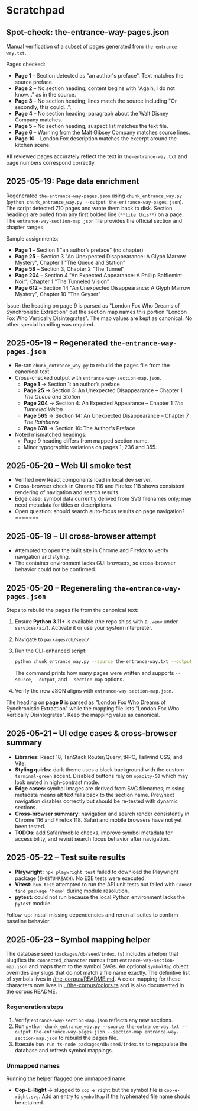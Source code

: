 # Scratchpad

## Spot-check: the-entrance-way-pages.json

Manual verification of a subset of pages generated from `the-entrance-way.txt`.

Pages checked:

- **Page 1** – Section detected as "an author's preface". Text matches the source preface.
- **Page 2** – No section heading; content begins with "Again, I do not know..." as in the source.
- **Page 3** – No section heading; lines match the source including "Or secondly, this could...".
- **Page 4** – No section heading; paragraph about the Walt Disney Company matches.
- **Page 5** – No section heading; suspect list matches the text file.
- **Page 6** – Warning from the Malt Gibsey Company matches source lines.
- **Page 10** – London Fox description matches the excerpt around the kitchen scene.

All reviewed pages accurately reflect the text in `the-entrance-way.txt` and page numbers correspond correctly.

## 2025-05-19: Page data enrichment

Regenerated `the-entrance-way-pages.json` using `chunk_entrance_way.py` (`python chunk_entrance_way.py --output the-entrance-way-pages.json`). The script detected 710 pages and wrote them back to disk. Section headings are pulled from any first bolded line (`**like this**`) on a page. The `entrance-way-section-map.json` file provides the official section and chapter ranges.

Sample assignments:
- **Page 1** – Section 1 "an author’s preface" (no chapter)
- **Page 25** – Section 3 "An Unexpected Disappearance: A Glyph Marrow Mystery", Chapter 1 "The Queue and Station"
- **Page 58** – Section 3, Chapter 2 "The Tunnel"
- **Page 204** – Section 4 "An Expected Appearance: A Phillip Bafflemint Noir", Chapter 1 "The Tunneled Vision"
- **Page 612** – Section 14 "An Unexpected Disappearance: A Glyph Marrow Mystery", Chapter 10 "The Geyser"

Issue: the heading on page 9 is parsed as "London Fox Who Dreams of Synchronistic Extraction" but the section map names this portion "London Fox Who Vertically Disintegrates". The map values are kept as canonical. No other special handling was required.

## 2025-05-19 – Regenerated `the-entrance-way-pages.json`

- Re-ran `chunk_entrance_way.py` to rebuild the pages file from the canonical text.
- Cross-checked output with `entrance-way-section-map.json`.
  - **Page 1** → Section 1: an author’s preface
  - **Page 25** → Section 3: An Unexpected Disappearance – Chapter 1 *The Queue and Station*
  - **Page 204** → Section 4: An Expected Appearance – Chapter 1 *The Tunneled Vision*
  - **Page 565** → Section 14: An Unexpected Disappearance – Chapter 7 *The Rainbows*
  - **Page 678** → Section 16: The Author's Preface
- Noted mismatched headings:
  - Page 9 heading differs from mapped section name.
  - Minor typographic variations on pages 1, 236 and 355.

## 2025-05-20 – Web UI smoke test

- Verified new React components load in local dev server.
- Cross-browser check in Chrome 116 and Firefox 118 shows consistent rendering of navigation and search results.
- Edge case: symbol data currently derived from SVG filenames only; may need metadata for titles or descriptions.
- Open question: should search auto-focus results on page navigation?
=======
## 2025-05-19 – UI cross-browser attempt

- Attempted to open the built site in Chrome and Firefox to verify navigation and styling.
- The container environment lacks GUI browsers, so cross-browser behavior could not be confirmed.

## 2025-05-20 – Regenerating `the-entrance-way-pages.json`

Steps to rebuild the pages file from the canonical text:

1. Ensure **Python 3.11+** is available (the repo ships with a `.venv` under `services/ai/`). Activate it or use your system interpreter.
2. Navigate to `packages/db/seed/`.
3. Run the CLI-enhanced script:

   ```bash
   python chunk_entrance_way.py --source the-entrance-way.txt --output the-entrance-way-pages.json --section-map entrance-way-section-map.json
   ```

   The command prints how many pages were written and supports `--source`, `--output`, and `--section-map` options.
4. Verify the new JSON aligns with `entrance-way-section-map.json`.

The heading on **page 9** is parsed as "London Fox Who Dreams of Synchronistic Extraction" while the mapping file lists "London Fox Who Vertically Disintegrates". Keep the mapping value as canonical.

## 2025-05-21 – UI edge cases & cross-browser summary

- **Libraries:** React 18, TanStack Router/Query, tRPC, Tailwind CSS, and Vite.
- **Styling quirks:** dark theme uses a black background with the custom `terminal-green` accent. Disabled buttons rely on `opacity-50` which may look muted in high-contrast mode.
- **Edge cases:** symbol images are derived from SVG filenames; missing metadata means alt text falls back to the section name. Prev/next navigation disables correctly but should be re-tested with dynamic sections.
- **Cross-browser summary:** navigation and search render consistently in Chrome 116 and Firefox 118. Safari and mobile browsers have not yet been tested.
- **TODOs:** add Safari/mobile checks, improve symbol metadata for accessibility, and revisit search focus behavior after navigation.

## 2025-05-22 – Test suite results

- **Playwright:** `npx playwright test` failed to download the Playwright package (`EHOSTUNREACH`). No E2E tests were executed.
- **Vitest:** `bun test` attempted to run the API unit tests but failed with `Cannot find package 'hono'` during module resolution.
- **pytest:** could not run because the local Python environment lacks the `pytest` module.

Follow-up: install missing dependencies and rerun all suites to confirm baseline behavior.

## 2025-05-23 – Symbol mapping helper

The database seed (`packages/db/seed/index.ts`) includes a helper that slugifies
the `connected_character` names from `entrance-way-section-map.json` and maps
them to the symbol SVGs. An optional `symbolMap` object overrides any slugs that
do not match a file name exactly. The definitive list of symbols lives in
[/the-corpus/README.md](../the-corpus/README.md).
A color mapping for these characters now lives in [../the-corpus/colors.ts](../the-corpus/colors.ts) and is also documented in the corpus README.

### Regeneration steps

1. Verify `entrance-way-section-map.json` reflects any new sections.
2. Run `python chunk_entrance_way.py --source the-entrance-way.txt --output
   the-entrance-way-pages.json --section-map entrance-way-section-map.json` to
   rebuild the pages file.
3. Execute `bun run ts-node packages/db/seed/index.ts` to repopulate the
   database and refresh symbol mappings.

### Unmapped names

Running the helper flagged one unmapped name:

- **Cop-E-Right** → slugged to `cop_e_right` but the symbol file is
  `cop-e-right.svg`. Add an entry to `symbolMap` if the hyphenated file name
  should be retained.
